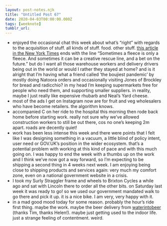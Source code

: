 ```yaml
---
layout: post-notes.njk
title: "Untitled Post 67"
date: 2020-04-03T00:00:00.000Z
tags: [weeknote]
tumblr_url: 
---
```


*   enjoyed the occasional chat this week about what’s “right” with regards to the acquisition of stuff. all kinds of stuff. food. other stuff. [this article in the New York Times](https://www.nytimes.com/2020/03/26/style/coronavirus-shopping.html) ends with the line “Sometimes a fleece is only a fleece. And sometimes it can be a creative rescue line, and a bet on the future.” but do I want all those warehouse workers and delivery drivers being out in the world or would I rather they stayed at home? and is it alright that I’m having what a friend called ‘the boujiest pandemic’ by mostly doing Natoora orders and occasionally visiting Jones of Brockley for bread and radicchio? in my head I’m keeping supermarkets free for people who need them, and supporting smaller suppliers. in reality, maybe I just really like expensive rhubarb and Neal’s Yard cheese.
*   most of the ads I get on Instagram now are for fruit and veg wholesalers who have become retailers. the algorithm knows.
*   accompanied C on her ride to the hospital this morning then rode back home before starting work. really not sure why we’ve allowed construction workers to still be out there, cos no one’s keeping 2m apart. roads are decently quiet!
*   work has been less intense this week and there were points that I felt like I was designing something in a vacuum, a little blind of policy intent, user need or GOV.UK’s position in the wider ecosystem. that’s a potential problem with working at this kind of pace and with this much going on. I was happy to end the week with a thumbs up on the work and I think we’ve now got a way forward, so I’m expecting to be shipping a second thing in 4 weeks next week. I am enjoying being close to shipping products and services again: very much my comfort zone, even on a national government website in a crisis.
*   I took my Surly Straggler frame and wheels to Brixton Cycles a while ago and sat with Lincoln there to order all the other bits. on Saturday last week it was ready to go! so we used our government mandated walk to go there and pick it up. it is a nice bike. I am very, very happy with it.
*   in a mad good mood today for some reason. probably the hour’s ride first thing. maybe the work. maybe the beer delivery from [waterintobeer](https://waterintobeer.co.uk/) (thanks Tim, thanks Helen!). maybe just getting used to the indoor life. just a strange feeling of contentment. weird.
